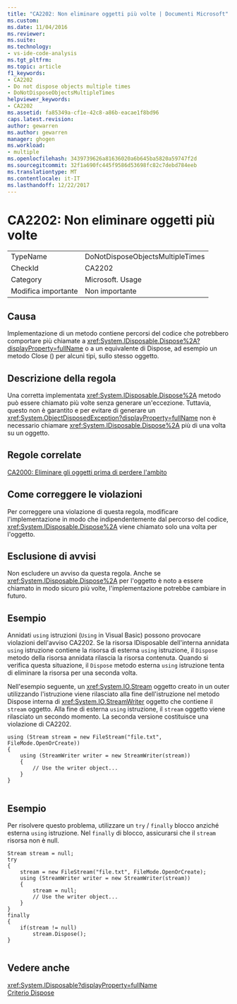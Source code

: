 ```yaml
---
title: "CA2202: Non eliminare oggetti più volte | Documenti Microsoft"
ms.custom: 
ms.date: 11/04/2016
ms.reviewer: 
ms.suite: 
ms.technology:
- vs-ide-code-analysis
ms.tgt_pltfrm: 
ms.topic: article
f1_keywords:
- CA2202
- Do not dispose objects multiple times
- DoNotDisposeObjectsMultipleTimes
helpviewer_keywords:
- CA2202
ms.assetid: fa85349a-cf1e-42c8-a86b-eacae1f8bd96
caps.latest.revision: 
author: gewarren
ms.author: gewarren
manager: ghogen
ms.workload:
- multiple
ms.openlocfilehash: 3439739626a81636020a6b645ba5820a59747f2d
ms.sourcegitcommit: 32f1a690fc445f9586d53698fc82c7debd784eeb
ms.translationtype: MT
ms.contentlocale: it-IT
ms.lasthandoff: 12/22/2017
---
```

# <a name="ca2202-do-not-dispose-objects-multiple-times"></a>CA2202: Non eliminare oggetti più volte
|||  
|-|-|  
|TypeName|DoNotDisposeObjectsMultipleTimes|  
|CheckId|CA2202|  
|Category|Microsoft. Usage|  
|Modifica importante|Non importante|  
  
## <a name="cause"></a>Causa  
 Implementazione di un metodo contiene percorsi del codice che potrebbero comportare più chiamate a <xref:System.IDisposable.Dispose%2A?displayProperty=fullName> o a un equivalente di Dispose, ad esempio un metodo Close () per alcuni tipi, sullo stesso oggetto.  
  
## <a name="rule-description"></a>Descrizione della regola  
 Una corretta implementata <xref:System.IDisposable.Dispose%2A> metodo può essere chiamato più volte senza generare un'eccezione. Tuttavia, questo non è garantito e per evitare di generare un <xref:System.ObjectDisposedException?displayProperty=fullName> non è necessario chiamare <xref:System.IDisposable.Dispose%2A> più di una volta su un oggetto.  
  
## <a name="related-rules"></a>Regole correlate  
 [CA2000: Eliminare gli oggetti prima di perdere l'ambito](../code-quality/ca2000-dispose-objects-before-losing-scope.md)  
  
## <a name="how-to-fix-violations"></a>Come correggere le violazioni  
 Per correggere una violazione di questa regola, modificare l'implementazione in modo che indipendentemente dal percorso del codice, <xref:System.IDisposable.Dispose%2A> viene chiamato solo una volta per l'oggetto.  
  
## <a name="when-to-suppress-warnings"></a>Esclusione di avvisi  
 Non escludere un avviso da questa regola. Anche se <xref:System.IDisposable.Dispose%2A> per l'oggetto è noto a essere chiamato in modo sicuro più volte, l'implementazione potrebbe cambiare in futuro.  
  
## <a name="example"></a>Esempio  
 Annidati `using` istruzioni (`Using` in Visual Basic) possono provocare violazioni dell'avviso CA2202. Se la risorsa IDisposable dell'interna annidata `using` istruzione contiene la risorsa di esterna `using` istruzione, il `Dispose` metodo della risorsa annidata rilascia la risorsa contenuta. Quando si verifica questa situazione, il `Dispose` metodo esterna `using` istruzione tenta di eliminare la risorsa per una seconda volta.  
  
 Nell'esempio seguente, un <xref:System.IO.Stream> oggetto creato in un outer utilizzando l'istruzione viene rilasciato alla fine dell'istruzione nel metodo Dispose interna di <xref:System.IO.StreamWriter> oggetto che contiene il `stream` oggetto. Alla fine di esterna `using` istruzione, il `stream` oggetto viene rilasciato un secondo momento. La seconda versione costituisce una violazione di CA2202.  
  
```  
using (Stream stream = new FileStream("file.txt", FileMode.OpenOrCreate))  
{  
    using (StreamWriter writer = new StreamWriter(stream))  
    {  
        // Use the writer object...  
    }  
}  
  
```  
  
## <a name="example"></a>Esempio  
 Per risolvere questo problema, utilizzare un `try` / `finally` blocco anziché esterna `using` istruzione. Nel `finally` di blocco, assicurarsi che il `stream` risorsa non è null.  
  
```  
Stream stream = null;  
try  
{  
    stream = new FileStream("file.txt", FileMode.OpenOrCreate);  
    using (StreamWriter writer = new StreamWriter(stream))  
    {  
        stream = null;  
        // Use the writer object...  
    }  
}  
finally  
{  
    if(stream != null)  
        stream.Dispose();  
}  
  
```  
  
## <a name="see-also"></a>Vedere anche  
 <xref:System.IDisposable?displayProperty=fullName>   
 [Criterio Dispose](/dotnet/standard/design-guidelines/dispose-pattern)